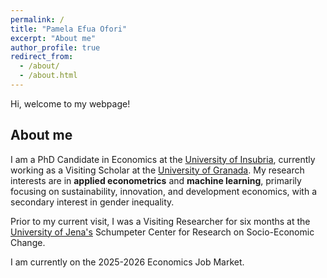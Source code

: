 ```yaml
---
permalink: /
title: "Pamela Efua Ofori"
excerpt: "About me"
author_profile: true
redirect_from: 
  - /about/
  - /about.html
---
```


Hi, welcome to my webpage!

## About me

I am a PhD Candidate in Economics at the [University of Insubria](https://www.phd.eco.uninsubria.it/methods-and-models-for-economic-decisions/phd-students/), currently working as a Visiting Scholar at the [University of Granada](https://www.ugr.es/en). My research interests are in **applied econometrics** and **machine learning**, primarily focusing on sustainability, innovation, and development economics, with a secondary interest in gender inequality.

Prior to my current visit, I was a Visiting Researcher for six months at the [University of Jena's](https://www.jsec.uni-jena.de/en) Schumpeter Center for Research on Socio-Economic Change.

I am currently on the 2025-2026 Economics Job Market.
